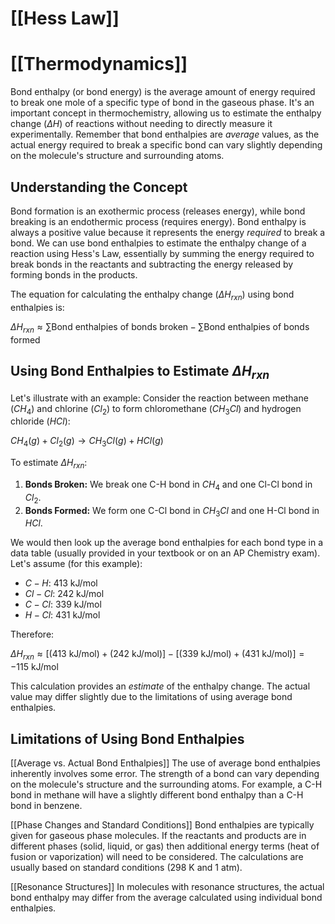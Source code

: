 # [[Hess Law]]
# [[Thermodynamics]]
Bond enthalpy (or bond energy) is the average amount of energy required to break one mole of a specific type of bond in the gaseous phase.  It's an important concept in thermochemistry, allowing us to estimate the enthalpy change ($\Delta H$) of reactions without needing to directly measure it experimentally.  Remember that bond enthalpies are *average* values, as the actual energy required to break a specific bond can vary slightly depending on the molecule's structure and surrounding atoms.

## Understanding the Concept

Bond formation is an exothermic process (releases energy), while bond breaking is an endothermic process (requires energy).  Bond enthalpy is always a positive value because it represents the energy *required* to break a bond.  We can use bond enthalpies to estimate the enthalpy change of a reaction using Hess's Law, essentially by summing the energy required to break bonds in the reactants and subtracting the energy released by forming bonds in the products.

The equation for calculating the enthalpy change ($\Delta H_{rxn}$) using bond enthalpies is:

$\Delta H_{rxn} \approx \sum \text{Bond enthalpies of bonds broken} - \sum \text{Bond enthalpies of bonds formed}$


## Using Bond Enthalpies to Estimate $\Delta H_{rxn}$

Let's illustrate with an example:  Consider the reaction between methane ($CH_4$) and chlorine ($Cl_2$) to form chloromethane ($CH_3Cl$) and hydrogen chloride ($HCl$):

$CH_4(g) + Cl_2(g) \rightarrow CH_3Cl(g) + HCl(g)$

To estimate $\Delta H_{rxn}$:

1. **Bonds Broken:** We break one C-H bond in $CH_4$ and one Cl-Cl bond in $Cl_2$.
2. **Bonds Formed:** We form one C-Cl bond in $CH_3Cl$ and one H-Cl bond in $HCl$.

We would then look up the average bond enthalpies for each bond type in a data table (usually provided in your textbook or on an AP Chemistry exam).  Let's assume (for this example):

* $C-H$: 413 kJ/mol
* $Cl-Cl$: 242 kJ/mol
* $C-Cl$: 339 kJ/mol
* $H-Cl$: 431 kJ/mol

Therefore:

$\Delta H_{rxn} \approx [(413 \text{ kJ/mol}) + (242 \text{ kJ/mol})] - [(339 \text{ kJ/mol}) + (431 \text{ kJ/mol})] = -115 \text{ kJ/mol}$

This calculation provides an *estimate* of the enthalpy change.  The actual value may differ slightly due to the limitations of using average bond enthalpies.


## Limitations of Using Bond Enthalpies

[[Average vs. Actual Bond Enthalpies]]  The use of average bond enthalpies inherently involves some error.  The strength of a bond can vary depending on the molecule's structure and the surrounding atoms. For example, a C-H bond in methane will have a slightly different bond enthalpy than a C-H bond in benzene.

[[Phase Changes and Standard Conditions]] Bond enthalpies are typically given for gaseous phase molecules. If the reactants and products are in different phases (solid, liquid, or gas) then additional energy terms (heat of fusion or vaporization) will need to be considered.  The calculations are usually based on standard conditions (298 K and 1 atm).

[[Resonance Structures]]  In molecules with resonance structures, the actual bond enthalpy may differ from the average calculated using individual bond enthalpies.


